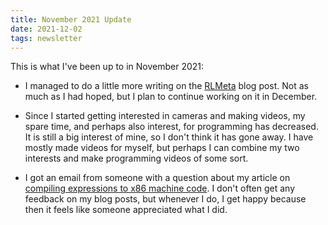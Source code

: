 ```yaml
---
title: November 2021 Update
date: 2021-12-02
tags: newsletter
---
```


This is what I've been up to in November 2021:

* I managed to do a little more writing on the
  [RLMeta](/writing/rlmeta-poster-2/index.html) blog post. Not as much as I had
  hoped, but I plan to continue working on it in December.

* Since I started getting interested in cameras and making videos, my spare
  time, and perhaps also interest, for programming has decreased. It is still a
  big interest of mine, so I don't think it has gone away. I have mostly made
  videos for myself, but perhaps I can combine my two interests and make
  programming videos of some sort.

* I got an email from someone with a question about my article on [compiling
  expressions to x86 machine code](/writing/expr-to-x86-compiler/index.html). I
  don't often get any feedback on my blog posts, but whenever I do, I get happy
  because then it feels like someone appreciated what I did.
